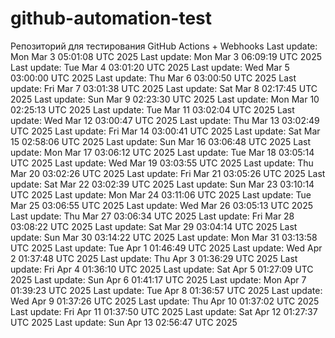 # github-automation-test
Репозиторий для тестирования GitHub Actions + Webhooks
Last update: Mon Mar  3 05:01:08 UTC 2025
Last update: Mon Mar  3 06:09:19 UTC 2025
Last update: Tue Mar  4 03:01:20 UTC 2025
Last update: Wed Mar  5 03:00:00 UTC 2025
Last update: Thu Mar  6 03:00:50 UTC 2025
Last update: Fri Mar  7 03:01:38 UTC 2025
Last update: Sat Mar  8 02:17:45 UTC 2025
Last update: Sun Mar  9 02:23:30 UTC 2025
Last update: Mon Mar 10 02:25:13 UTC 2025
Last update: Tue Mar 11 03:02:04 UTC 2025
Last update: Wed Mar 12 03:00:47 UTC 2025
Last update: Thu Mar 13 03:02:49 UTC 2025
Last update: Fri Mar 14 03:00:41 UTC 2025
Last update: Sat Mar 15 02:58:06 UTC 2025
Last update: Sun Mar 16 03:06:48 UTC 2025
Last update: Mon Mar 17 03:06:12 UTC 2025
Last update: Tue Mar 18 03:05:14 UTC 2025
Last update: Wed Mar 19 03:03:55 UTC 2025
Last update: Thu Mar 20 03:02:26 UTC 2025
Last update: Fri Mar 21 03:05:26 UTC 2025
Last update: Sat Mar 22 03:02:39 UTC 2025
Last update: Sun Mar 23 03:10:14 UTC 2025
Last update: Mon Mar 24 03:11:06 UTC 2025
Last update: Tue Mar 25 03:06:55 UTC 2025
Last update: Wed Mar 26 03:05:13 UTC 2025
Last update: Thu Mar 27 03:06:34 UTC 2025
Last update: Fri Mar 28 03:08:22 UTC 2025
Last update: Sat Mar 29 03:04:14 UTC 2025
Last update: Sun Mar 30 03:14:22 UTC 2025
Last update: Mon Mar 31 03:13:58 UTC 2025
Last update: Tue Apr  1 01:46:49 UTC 2025
Last update: Wed Apr  2 01:37:48 UTC 2025
Last update: Thu Apr  3 01:36:29 UTC 2025
Last update: Fri Apr  4 01:36:10 UTC 2025
Last update: Sat Apr  5 01:27:09 UTC 2025
Last update: Sun Apr  6 01:41:17 UTC 2025
Last update: Mon Apr  7 01:39:23 UTC 2025
Last update: Tue Apr  8 01:36:57 UTC 2025
Last update: Wed Apr  9 01:37:26 UTC 2025
Last update: Thu Apr 10 01:37:02 UTC 2025
Last update: Fri Apr 11 01:37:50 UTC 2025
Last update: Sat Apr 12 01:27:37 UTC 2025
Last update: Sun Apr 13 02:56:47 UTC 2025
